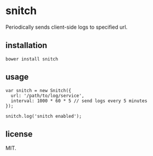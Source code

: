 # snitch

Periodically sends client-side logs to specified url.

## installation

```
bower install snitch
```

## usage

```
var snitch = new Snitch({
  url: '/path/to/log/service',
  interval: 1000 * 60 * 5 // send logs every 5 minutes
});

snitch.log('snitch enabled');
```

## license

MIT.
